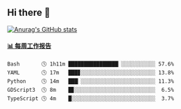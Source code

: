 ## Hi there 👋

[![Anurag's GitHub stats](https://github-readme-stats-orilights.vercel.app/api?username=orilights)](https://github.com/anuraghazra/github-readme-stats)

<!--
**OriLight152/OriLight152** is a ✨ _special_ ✨ repository because its `README.md` (this file) appears on your GitHub profile.

Here are some ideas to get you started:

- 🔭 I’m currently working on ...
- 🌱 I’m currently learning ...
- 👯 I’m looking to collaborate on ...
- 🤔 I’m looking for help with ...
- 💬 Ask me about ...
- 📫 How to reach me: ...
- 😄 Pronouns: ...
- ⚡ Fun fact: ...
-->

<!-- waka-box start -->
#### <a href="https://gist.github.com/92c8d5b388768c10efcba86e82b7c4fb" target="_blank">📊 每周工作报告</a>
```text
Bash       🕓 1h11m ████████████████▏░░░░░░░░░░░ 57.6%
YAML       🕓 17m   ███▊░░░░░░░░░░░░░░░░░░░░░░░░ 13.8%
Python     🕓 14m   ███▏░░░░░░░░░░░░░░░░░░░░░░░░ 11.3%
GDScript3  🕓 8m    █▊░░░░░░░░░░░░░░░░░░░░░░░░░░  6.5%
TypeScript 🕓 4m    █░░░░░░░░░░░░░░░░░░░░░░░░░░░  3.7%
```
<!-- Powered by https://github.com/journey-ad/waka-box-go . -->
<!-- waka-box end -->
